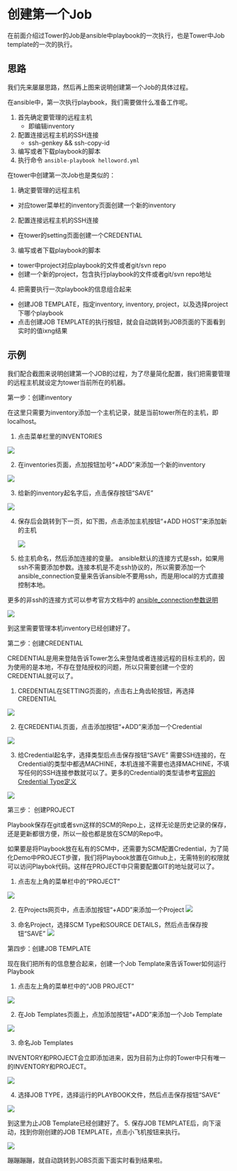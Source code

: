 # 创建第一个Job

在前面介绍过Tower的Job是ansible中playbook的一次执行，也是Tower中Job template的一次的执行。

## 思路

我们先来屡屡思路，然后再上图来说明创建第一个Job的具体过程。

在ansible中，第一次执行playbook，我们需要做什么准备工作呢。

1. 首先确定要管理的远程主机
   * 即编辑inventory
2. 配置连接远程主机的SSH连接
   * ssh-genkey && ssh-copy-id
3. 编写或者下载playbook的脚本
4. 执行命令 ```ansible-playbook helloword.yml```

在tower中创建第一次Job也是类似的：
1. 确定要管理的远程主机
  * 对应tower菜单栏的inventory页面创建一个新的inventory
2. 配置连接远程主机的SSH连接
  * 在tower的setting页面创建一个CREDENTIAL
3. 编写或者下载playbook的脚本
  * tower中project对应playbook的文件或者git/svn repo
  * 创建一个新的project，包含执行playbook的文件或者git/svn repo地址
4. 把需要执行一次playbook的信息组合起来
  * 创建JOB TEMPLATE，指定inventory, inventory, project，以及选择project下哪个playbook
  * 点击创建JOB TEMPLATE的执行按钮，就会自动跳转到JOB页面的下面看到实时的值ixng结果

## 示例

我们配合截图来说明创建第一个JOB的过程，为了尽量简化配置，我们把需要管理的远程主机就设定为tower当前所在的机器。

第一步：创建inventory

在这里只需要为inventory添加一个主机记录，就是当前tower所在的主机，即localhost。

1. 点击菜单栏里的INVENTORIES

  ![](https://www.ansible.com/hs-fs/hubfs/2016_Images/Resources/tower-setup-guide-1.png?t=1482430738929&width=604&height=113&name=tower-setup-guide-1.png)

2. 在inventories页面，点加按钮加号“+ADD”来添加一个新的inventory

  ![](https://www.ansible.com/hs-fs/hubfs/2016_Images/Resources/tower-setup-guide-2.png?t=1482430738929&width=426&height=201&name=tower-setup-guide-2.png)

3. 给新的inventory起名字后，点击保存按钮“SAVE”

  ![](https://www.ansible.com/hs-fs/hubfs/2016_Images/Resources/tower-setup-guide-3.png?t=1482430738929&width=354&height=206&name=tower-setup-guide-3.png)

4. 保存后会跳转到下一页，如下图，点击添加主机按钮“+ADD HOST”来添加新的主机

    ![](https://www.ansible.com/hs-fs/hubfs/2016_Images/Resources/tower-setup-guide-4.png?t=1482430738929&width=426&height=201&name=tower-setup-guide-4.png)
5. 给主机命名，然后添加连接的变量。
  ansible默认的连接方式是ssh，如果用ssh不需要添加参数。连接本机是不走ssh协议的，所以需要添加一个ansible_connection变量来告诉ansible不要用ssh，而是用local的方式直接控制本地。

  更多的非ssh的连接方式可以参考官方文档中的 [ansible_connection参数说明](http://docs.ansible.com/ansible/intro_inventory.html#non-ssh-connection-types)

  ![](https://www.ansible.com/hs-fs/hubfs/2016_Images/Resources/tower-setup-guide-5.png?t=1482430738929&width=495&height=300&name=tower-setup-guide-5.png)

  到这里需要管理本机inventory已经创建好了。

第二步：创建CREDENTIAL

CREDENTIAL是用来登陆告诉Tower怎么来登陆或者连接远程的目标主机的，因为使用的是本地，不存在登陆授权的问题，所以只需要创建一个空的CREDENTIAL就可以了。

1. CREDENTIAL在SETTING页面的，点击右上角齿轮按钮，再选择CREDENTIAL

  ![](https://www.ansible.com/hs-fs/hubfs/2016_Images/Resources/tower-setup-guide-9.png?t=1482430738929&width=403&height=296&name=tower-setup-guide-9.png)

2. 在CREDENTIAL页面，点击添加按钮“+ADD”来添加一个Credential

  ![](https://www.ansible.com/hs-fs/hubfs/2016_Images/Resources/tower-setup-guide-2.png?t=1482430738929&width=426&height=201&name=tower-setup-guide-2.png)

3. 给Credential起名字，选择类型后点击保存按钮“SAVE”
  需要SSH连接的，在Credential的类型中都选MACHINE，本机连接不需要也选择MACHINE，不填写任何的SSH连接参数就可以了。更多的Credential的类型请参考[官网的Credential Type定义](http://docs.ansible.com/ansible-tower/latest/html/userguide/credentials.html#credential-types)

  ![](https://www.ansible.com/hs-fs/hubfs/2016_Images/Resources/tower-setup-guide-10.png?t=1482430738929&width=534&height=179&name=tower-setup-guide-10.png)

第三步： 创建PROJECT

  Playbook保存在git或者svn这样的SCM的Repo上，这样无论是历史记录的保存，还是更新都很方便，所以一般也都是放在SCM的Repo中。

  如果要是将Playbook放在私有的SCM中，还需要为SCM配置Credential，为了简化Demo中PROJECT步骤，我们将Playbook放置在Github上，无需特别的权限就可以访问Playbok代码。这样在PROJECT中只需要配置GIT的地址就可以了。

1. 点击左上角的菜单栏中的“PROJECT”

  ![](https://www.ansible.com/hs-fs/hubfs/2016_Images/Resources/tower-setup-guide-7.png?t=1482430738929&width=604&height=113&name=tower-setup-guide-7.png)

2. 在Projects网页中，点击添加按钮“+ADD”来添加一个Project
  ![](https://www.ansible.com/hs-fs/hubfs/2016_Images/Resources/tower-setup-guide-2.png?t=1482430738929&width=426&height=201&name=tower-setup-guide-2.png)

3. 命名Project，选择SCM Type和SOURCE DETAILS，然后点击保存按钮“SAVE”
  ![](https://www.ansible.com/hs-fs/hubfs/2016_Images/Resources/tower-setup-guide-6.png?t=1482430738929&width=538&height=389&name=tower-setup-guide-6.png)

第四步：创建JOB TEMPLATE

现在我们把所有的信息整合起来，创建一个Job Template来告诉Tower如何运行Playbook

1. 点击左上角的菜单栏中的“JOB PROJECT”

  ![](https://www.ansible.com/hs-fs/hubfs/2016_Images/Resources/tower-setup-guide-12.png?t=1482430738929&width=604&height=113&name=tower-setup-guide-12.png)

2. 在Job Templates页面上，点加添加按钮“+ADD”来添加一个Job Template

  ![](https://www.ansible.com/hs-fs/hubfs/2016_Images/Resources/tower-setup-guide-2.png?t=1482430738929&width=426&height=201&name=tower-setup-guide-2.png)

3. 命名Job Templates

  INVENTORY和PROJECT会立即添加进来，因为目前为止你的Tower中只有唯一的INVENTORY和PROJECT。

  ![](https://www.ansible.com/hs-fs/hubfs/2016_Images/Resources/tower-setup-guide-15.png?t=1482430738929&width=548&name=tower-setup-guide-15.png)

4. 选择JOB TYPE，选择运行的PLAYBOOK文件，然后点击保存按钮“SAVE”

  ![](https://www.ansible.com/hs-fs/hubfs/2016_Images/Resources/tower-setup-guide-14.png?t=1482430738929&width=525&name=tower-setup-guide-14.png)

  到这里为止JOB Template已经创建好了。
5. 保存JOB TEMPLATE后，向下滚动，找到你刚创建的JOB TEMPLATE，点击小飞机按钮来执行。

  ![](https://www.ansible.com/hs-fs/hubfs/2016_Images/Resources/tower-setup-guide-13.png?t=1482430738929&width=338&height=110&name=tower-setup-guide-13.png)

  蹦蹦蹦蹦，就自动跳转到JOBS页面下面实时看到结果啦。
